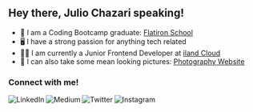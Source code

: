 ## Hey there, Julio Chazari speaking!
* 🏫 I am a Coding Bootcamp graduate: [Flatiron School](https://flatironschool.com/)
* 🖥️ I have a strong passion for anything tech related
* 👨‍💻 I am currently a Junior Frontend Developer at [iland Cloud](https://www.iland.com/)
* 📸 I can also take some mean looking pictures: [Photography Website](https://juliochazari-photo.com)

### Connect with me!

[<img align="left" alt="LinkedIn" src="https://img.shields.io/badge/LinkedIn-0077B5?style=for-the-badge&logo=linkedin&logoColor=white"/>][LinkedIn]
[<img align="left" alt="Medium" src="https://img.shields.io/badge/Medium-12100E?style=for-the-badge&logo=medium&logoColor=white"/>][Medium]
[<img align="left" alt="Twitter" src="https://img.shields.io/badge/Twitter-1DA1F2?style=for-the-badge&logo=twitter&logoColor=white"/>][Twitter]
[<img align="left" alt="Instagram" src="https://img.shields.io/badge/Instagram-E4405F?style=for-the-badge&logo=instagram&logoColor=white"/>][Instagram]

[LinkedIn]:https://www.linkedin.com/in/julio-chazari-3440ba141/
[Medium]:https://juchazari.medium.com/
[Twitter]:https://twitter.com/Juchazari
[Instagram]:https://www.instagram.com/juchazari/
